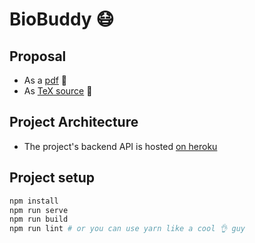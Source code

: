 # BioBuddy 😷

## Proposal
* As a [pdf](proposal.pdf) :notebook:
* As [TeX source](proposal.tex) :thinking:

## Project Architecture
* The project's backend API is hosted [on heroku]('https://biomedical-computing.herokuapp.com/')

## Project setup
```bash
npm install
npm run serve
npm run build
npm run lint # or you can use yarn like a cool 👌 guy
```

